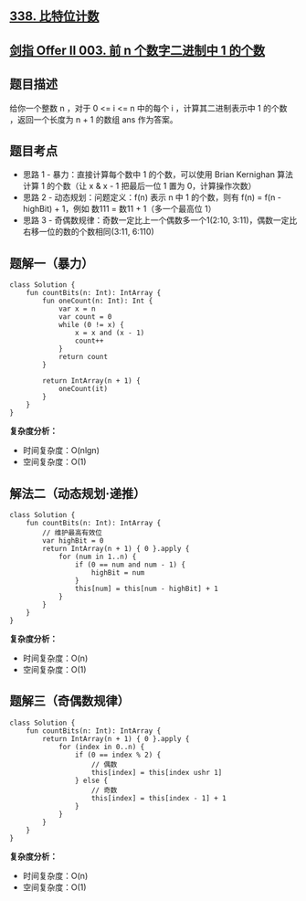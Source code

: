 ## [338. 比特位计数](https://leetcode.cn/problems/counting-bits/)
## [剑指 Offer II 003. 前 n 个数字二进制中 1 的个数](https://leetcode.cn/problems/w3tCBm/description/)

## 题目描述

给你一个整数 n ，对于 0 <= i <= n 中的每个 i ，计算其二进制表示中 1 的个数 ，返回一个长度为 n + 1 的数组 ans 作为答案。

## 题目考点

- 思路 1 - 暴力：直接计算每个数中 1 的个数，可以使用 Brian Kernighan 算法计算 1 的个数（让 x & x - 1 把最后一位 1 置为 0，计算操作次数）
- 思路 2 - 动态规划：问题定义：f(n) 表示 n 中 1 的个数，则有 f(n) = f(n - highBit) + 1，例如 数111 = 数11 + 1（多一个最高位 1）
- 思路 3 - 奇偶数规律：奇数一定比上一个偶数多一个1(2:10, 3:11)，偶数一定比右移一位的数的个数相同(3:11, 6:110)

## 题解一（暴力）
 
```
class Solution {
    fun countBits(n: Int): IntArray {
        fun oneCount(n: Int): Int {
            var x = n
            var count = 0
            while (0 != x) {
                x = x and (x - 1)
                count++
            }
            return count
        }

        return IntArray(n + 1) {
            oneCount(it)
        }
    }
}
```

**复杂度分析：**

- 时间复杂度：O(nlgn)
- 空间复杂度：O(1) 

## 解法二（动态规划·递推）

```
class Solution {
    fun countBits(n: Int): IntArray {
        // 维护最高有效位
        var highBit = 0
        return IntArray(n + 1) { 0 }.apply {
            for (num in 1..n) {
                if (0 == num and num - 1) {
                    highBit = num
                }
                this[num] = this[num - highBit] + 1
            }
        }
    }
}
```

**复杂度分析：**

- 时间复杂度：O(n)
- 空间复杂度：O(1) 

## 题解三（奇偶数规律）

```
class Solution {
    fun countBits(n: Int): IntArray {
        return IntArray(n + 1) { 0 }.apply {
            for (index in 0..n) {
                if (0 == index % 2) {
                    // 偶数
                    this[index] = this[index ushr 1]
                } else {
                    // 奇数
                    this[index] = this[index - 1] + 1
                }
            }
        }
    }
}
```

**复杂度分析：**

- 时间复杂度：O(n)
- 空间复杂度：O(1) 
